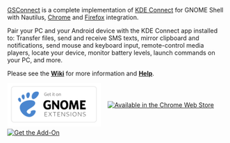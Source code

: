 [GSConnect][ego] is a complete implementation of [KDE Connect][kdeconnect] for
GNOME Shell with Nautilus, [Chrome][chrome] and [Firefox][firefox] integration.

Pair your PC and your Android device with the KDE Connect app installed to:
Transfer files, send and receive SMS texts, mirror clipboard and notifications,
send mouse and keyboard input, remote-control media players, locate your device,
monitor battery levels, launch commands on your PC, and more.

Please see the **[Wiki][wiki]** for more information and **[Help][help]**.

[<img src="https://raw.githubusercontent.com/andyholmes/gnome-shell-extensions-badge/master/get-it-on-ego.svg?sanitize=true" alt="Get it on GNOME Extensions" height="100" align="middle">][ego] [<img alt="Available in the Chrome Web Store" src="https://developer.chrome.com/webstore/images/ChromeWebStore_BadgeWBorder_v2_206x58.png" align="middle" hspace="12"/>][chrome] [<img src="https://addons.cdn.mozilla.net/static/img/addons-buttons/AMO-button_1.png" alt="Get the Add-On" align="middle">][firefox]

[ego]: https://extensions.gnome.org/extension/1319/gsconnect/
[chrome]: https://chrome.google.com/webstore/detail/gsconnect/jfnifeihccihocjbfcfhicmmgpjicaec
[firefox]: https://addons.mozilla.org/firefox/addon/gsconnect/
[kdeconnect]: https://community.kde.org/KDEConnect
[wiki]: https://github.com/andyholmes/gnome-shell-extension-gsconnect/wiki/
[help]: https://github.com/andyholmes/gnome-shell-extension-gsconnect/wiki/Help
